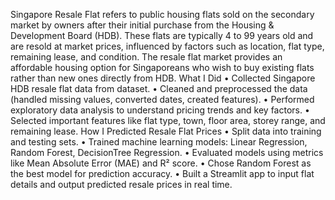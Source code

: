 Singapore Resale Flat refers to public housing flats sold on the secondary market by owners after their initial purchase from the Housing & Development Board (HDB). These flats are typically 4 to 99 years old and are resold at market prices, influenced by factors such as location, flat type, remaining lease, and condition. The resale flat market provides an affordable housing option for Singaporeans who wish to buy existing flats rather than new ones directly from HDB.
What I Did
•	Collected Singapore HDB resale flat data from dataset.
•	Cleaned and preprocessed the data (handled missing values, converted dates, created features).
•	Performed exploratory data analysis to understand pricing trends and key factors.
•	Selected important features like flat type, town, floor area, storey range, and remaining lease.
How I Predicted Resale Flat Prices
•	Split data into training and testing sets.
•	Trained machine learning models: Linear Regression, Random Forest, DecisionTree Regression.
•	Evaluated models using metrics like Mean Absolute Error (MAE) and R² score.
•	Chose Random Forest as the best model for prediction accuracy.
•	Built a Streamlit app to input flat details and output predicted resale prices in real time.
